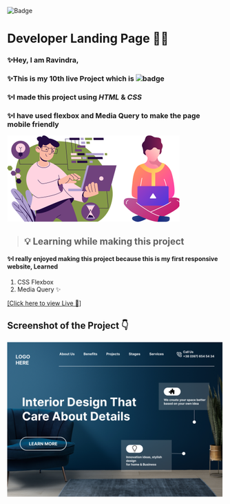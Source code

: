 ![Badge](https://img.shields.io/badge/Project--10-Home--Page-green)
# Developer Landing Page 🧑‍💻

### ✨Hey, I am **Ravindra**, 
### ✨This is  my 10th live Project which is ![badge](https://img.shields.io/badge/Mobile---Responsive--Page-Red)
### ✨I made this project using *HTML* & *CSS* 
### ✨I have used flexbox and Media Query to make the page mobile friendly 

![](./assets/Untitled%20design.svg)
>##  💡 Learning while making this project

#### ✨I really enjoyed making this project because this is my first responsive website, Learned
1. CSS Flexbox
2. Media Query  ✨

[[Click here to view Live 🚀]](https://rp-project-10.netlify.app/ "Law Home Page")

## Screenshot of the Project 👇
![](./assets/Interior%20Design%20landing%20page.png)